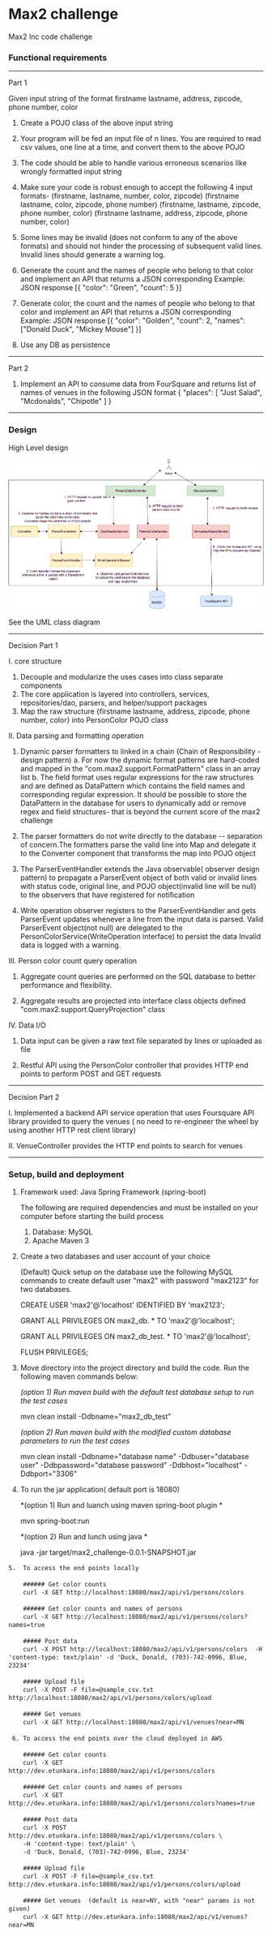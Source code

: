 # Max2 challenge
Max2 Inc code challenge


### Functional requirements
---------------------------------------------

Part 1

Given input string of the format
firstname lastname, address, zipcode, phone number, color

1. Create a POJO class of the above input string

2. Your program will be fed an input file of n lines. You are required to read csv values, one line at a time, and convert them to the above POJO

3. The code should be able to handle various erroneous scenarios like wrongly formatted input string

4. Make sure your code is robust enough to accept the following 4 input formats-
     (firstname, lastname, number, color, zipcode)
     (firstname lastname, color, zipcode, phone number)
     (firstname, lastname, zipcode, phone number, color)
     (firstname lastname, address, zipcode, phone number, color)

5. Some lines may be invalid (does not conform to any of the above formats) and should not hinder the processing of subsequent valid lines. 
   Invalid lines should generate a warning log.

6. Generate the count and the names of people who belong to that color and implement an API that returns a JSON corresponding
     Example: JSON response
           [{
			"color": "Green",
			"count": 5
			}]
7. Generate color, the count and the names of people who belong to that color and implement an API that returns a JSON corresponding
     Example: JSON response
             [{
               "color": "Golden",
			   "count": 2,
			   "names": ["Donald Duck", "Mickey Mouse"]
			 }]
8. Use any DB as persistence

---------------------------------------------

Part 2

 1. Implement an API to consume data from FourSquare and returns list of names of venues in the following JSON format
      {
			"places": [
				"Just Salad",
				"Mcdonalds",
				"Chipotle" ]
	  }
	  
------------------------------------------
### Design

High Level design

![Alt text](max2_challenge_HDL.png?raw=true "Max2 Challenge HLD")

See the UML class diagram

-------------------------------------------------
Decision Part 1

I. core structure
   1. Decouple and modularize the uses cases into class separate components
   2. The core application is layered into controllers, services, repositories/dao, parsers, and helper/support packages
   3. Map the raw structure {firstname lastname, address, zipcode, phone number, color} into  PersonColor POJO class 

II. Data parsing and formatting  operation    
   1. Dynamic parser formatters to linked in  a chain (Chain of Responsibility - design pattern)
       a. For now the dynamic format patterns are hard-coded and mapped in the "com.max2.support.FormatPattern" class in an array list 
       b. The field format uses regular expressions for the raw structures  and are defined as DataPattern which contains the field names 
          and corresponding regular expression. It should be possible to store the DataPattern in the database for users to dynamically add or 
          remove regex and field structures- that is beyond the current score of the max2 challenge
          
   2. The parser formatters do not write directly to the database -- separation of concern.The formatters parse the valid line into Map
      and  delegate it to the Converter component that transforms the map into POJO object
   
   3. The ParserEventHandler extends the Java observable( observer design pattern) to propagate a ParserEvent object of both valid or invalid lines 
      with status code, original line, and POJO object(invalid line will be null) to the observers that have registered for notification
      
   4. Write operation observer registers to the ParserEventHandler  and gets ParserEvent updates whenever a line from the input data is parsed.
      Valid ParserEvent object(not null) are delegated to the PersonColorService(WriteOperation interface) to persist the data
      Invalid data is logged with a warning.
 
 III. Person color count query operation
   1.  Aggregate count queries are performed on the SQL database to better performance and flexibility.
  
   2.  Aggregate results are projected into interface class objects defined "com.max2.support.QueryProjection" class
 
 
 IV. Data I/O
   1. Data input can be given a raw text file separated by lines or uploaded  as file
   
   2. Restful API using the PersonColor controller that provides HTTP end points to perform POST and GET requests
  

----------------------------------------

Decision Part 2

  I. Implemented a backend API service operation that uses Foursquare API library provided to query the venues
      ( no need to re-engineer the wheel by using another HTTP rest client library)
     
  II. VenueController provides the HTTP end points to search for venues

 ---------------------------------------


### Setup, build and deployment  
  1. Framework used: Java Spring Framework (spring-boot)
  
     The following are required dependencies and must be installed on your computer before starting the build process
       1. Database: MySQL
       2. Apache Maven 3 
    
  2. Create a two databases and user account of your choice
           
        (Default) Quick setup on the database use the following MySQL commands to create default user "max2" with password "max2123" for two databases.
      
        CREATE USER 'max2'@'localhost' IDENTIFIED BY 'max2123';
            
		GRANT ALL PRIVILEGES ON max2_db. * TO 'max2'@'localhost';
		
		GRANT ALL PRIVILEGES ON max2_db_test. * TO 'max2'@'localhost';
		
		FLUSH PRIVILEGES;

   3.  Move directory into the project directory and build the code. Run the following maven commands below:
   
       *(option 1)  Run maven build with the default test database setup to run the test cases*
    
       mvn clean install -Ddbname="max2_db_test"
       
       *(option 2) Run maven build with the modified custom database parameters to run the test cases*
       
       mvn clean install -Ddbname="database name" -Ddbuser="database user" -Ddbpassword="database password" -Ddbhost="localhost" -Ddbport="3306"
        
   4. To run the jar application( default port is 18080)
      
      *(option 1)  Run and luanch using maven spring-boot plugin *
      
       mvn spring-boot:run
  
      *(option 2)  Run and lunch using java *
      
       java -jar target/max2_challenge-0.0.1-SNAPSHOT.jar
       
    5.  To access the end points locally
    
	    ###### Get color counts
		curl -X GET http://localhost:18080/max2/api/v1/persons/colors
		
		###### Get color counts and names of persons
		curl -X GET http://localhost:18080/max2/api/v1/persons/colors?names=true
		
		##### Post data
		curl -X POST http://localhost:18080/max2/api/v1/persons/colors  -H 'content-type: text/plain' -d 'Duck, Donald, (703)-742-0996, Blue, 23234'
		
		##### Upload file
		curl -X POST -F file=@sample_csv.txt http://localhost:18080/max2/api/v1/persons/colors/upload 
		
		##### Get venues
		curl -X GET http://localhost:18080/max2/api/v1/venues?near=MN
	
	 6. To access the end points over the cloud deployed in AWS
    
	    ###### Get color counts
		curl -X GET http://dev.etunkara.info:18080/max2/api/v1/persons/colors
		
		###### Get color counts and names of persons
		curl -X GET http://dev.etunkara.info:18080/max2/api/v1/persons/colors?names=true
		
		##### Post data
		curl -X POST http://dev.etunkara.info:18080/max2/api/v1/persons/colors \ 
		-H 'content-type: text/plain' \ 
		-d 'Duck, Donald, (703)-742-0996, Blue, 23234'
		
		##### Upload file
		curl -X POST -F file=@sample_csv.txt http://dev.etunkara.info:18080/max2/api/v1/persons/colors/upload 
		
		##### Get venues  (default is near=NY, with "near" params is not given)
		curl -X GET http://dev.etunkara.info:18080/max2/api/v1/venues?near=MN
